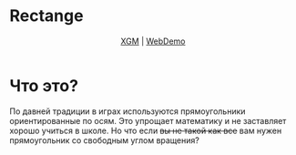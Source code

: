 Rectange
=

<p align="center">
<a href="https://xgm.guru/p/wc3/rectangle">XGM</a>
| 
<a href="https://nazarpunk.github.io/wc3-rectangle">WebDemo</a>
</p>

<p align="center">
<img src="https://xgm.guru/files/100/294549/rectangle_.png" alt="">
</p>

Что это?
==
По давней традиции в играх используются прямоугольники ориентированные по осям. Это упрощает математику и не заставляет хорошо учиться в школе. Но что если ~~вы не такой как все~~ вам нужен прямоугольник со свободным углом вращения?
